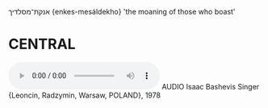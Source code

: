 אנקת־מסלדיך
{enkes-mesáldekho}
'the moaning of those who boast' 

CENTRAL
========

<audio controls src="https://ia801503.us.archive.org/5/items/BashevisLexicon/EsIzEnkesMesaldekh-IsaacBashevisSinger1978.mp3"></audio>
AUDIO Isaac Bashevis Singer {Leoncin, Radzymin, Warsaw, POLAND}, 1978
